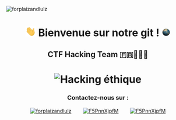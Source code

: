 <p align="left"> <img src="https://komarev.com/ghpvc/?username=forplaizandlulz&label=Profile%20views&color=0e75b6&style=flat" alt="forplaizandlulz" /> </p>
<h1 align="center">
  <img alt="Hello" src="https://raw.githubusercontent.com/dev-akshat/archive/main/images/gifs/others/Hi.gif" width="29px"> 
  Bienvenue sur notre git !
  <img alt="Earth" src="https://raw.githubusercontent.com/dev-akshat/archive/main/images/gifs/others/earth.gif" width="24px"/>
</h1>



<h2 align="center">CTF Hacking Team 🇫🇷🏴‍☠️🦜</h2>

<h1 align="center">
  <img alt="Hacking éthique" src="https://c.tenor.com/rePDfDWO3XoAAAAd/hacking.gif"> 
</h1>


<h3 align="center">Contactez-nous sur :</h3>
<p align="center">
<a style="margin : 1em;"href="https://twitter.com/forplaizandlulz" target="_blank"><img align="center" src="http://assets.stickpng.com/images/580b57fcd9996e24bc43c53e.png" alt="forplaizandlulz" height="30" width="40" /></a>
<a style="margin : 1em;" href="https://discord.gg/F5PnnXjpfM" target="_blank"><img align="center" src="https://upload.wikimedia.org/wikipedia/fr/thumb/4/4f/Discord_Logo_sans_texte.svg/1818px-Discord_Logo_sans_texte.svg.png" alt="F5PnnXjpfM" height="30" width="30" /></a>
<a style="margin : 1em;" href="https://ctftime.org/team/10061" target="_blank"><img align="center" src="https://nitter.net/pic/pbs.twimg.com%2Fprofile_images%2F2189766987%2Fctftime-logo-avatar_400x400.png" alt="F5PnnXjpfM" height="30" width="30" /></a>
</p>
